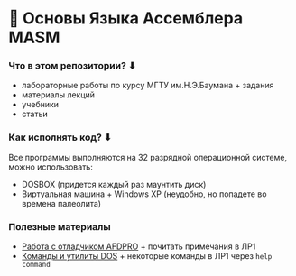 # 💾 Основы Языка Ассемблера MASM

### Что в этом репозитории? ⬇
- лабораторные работы по курсу МГТУ им.Н.Э.Баумана + задания
- материалы лекций
- учебники
- статьи

### Как исполнять код? ⬇
Все программы выполняются на 32 разрядной операционной системе, можно использовать:
- DOSBOX (придется каждый раз маунтить диск)
- Виртуальная машина + Windows XP (неудобно, но попадете во времена палеолита)

### Полезные материалы
- [Работа с отладчиком AFDPRO](https://pandia.ru/text/77/218/1514.php) + почитать примечания в ЛР1  
- [Команды и утилиты DOS](http://rzd2001.narod.ru/dos/dos2.html#1%20chapter) + некоторые команды в ЛР1 через ```help command```  
